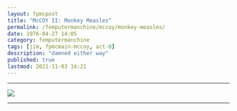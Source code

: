 ```yaml
---
layout: fpmcpost
title: "McCOY II: Monkey Measles"
permalink: /femputermanchine/mccoy/monkey-measles/
date: 1976-04-27 14:05
category: femputermanchine
tags: [jim, fpmcmain-mccoy, act-0]
description: "damned either way"
published: true
lastmod: 2021-11-03 14:21
---
```

[//]: # ( 10/15/21  -linkouts removed)
[//]: # ( 11/03/21  -title added)

*****

<img src="{{ site.url }}/assets/img/mccoy-ii.jpg" />

*****

